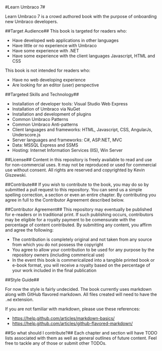 #Learn Umbraco 7#

Learn Umbraco 7 is a crowd authored book with the purpose of onboarding new Umbraco developers. 

##Target Audience##
This book is targeted for readers who:

* Have developed web applications in other languages
* Have little or no experience with Umbraco
* Have some experience with .NET
* Have some experience with the client languages Javascript, HTML and CSS

This book is not intended for readers who:

* Have no web developing experience
* Are looking for an editor (user) perspective

##Targeted Skills and Technology##
* Installation of developer tools: Visual Studio Web Express
* Installation of Umbraco via NuGet
* Installation and development of plugins
* Common Umbraco Patterns
* Common Umbraco Anti-patterns
* Client languages and frameworks: HTML, Javascript, CSS, AngularJs, Underscore.js
* Server languages and frameworks: C#, ASP.NET, MVC
* Data: MSSQL Express and SSMS
* Hosting: Internet Information Services (IIS), Win Server

##License##
Content in this repository is freely available to read and use for non-commercial uses. It may not be reproduced or used for commercial use without consent. All rights are reserved and copyrighted by Kevin Giszewski. 

##Contribute##
If you wish to contribute to the book, you may do so by submitted a pull request to this repository. You can send us a simple spelling correction, a section or even an entire chapter. By contributing you agree in full to the Contributor Agreement described below.

##Contributor Agreement##
This repository may eventually be published for e-readers or in traditional print. If such publishing occurs, contributors may be eligible for a royalty payment to be comensurate with the percentage of content contributed. By submitting any content, you affirm and agree the following:

* The contribution is completely original and not taken from any source from which you do not possess the copyright 
* You agree to allow your contribution to be used for any purpose by the repository owners (including commerical use)
* In the event this book is commericalized into a tangible printed book or e-book format, you will receive a royalty based on the percentage of your work included in the final publication

##Style Guide##

For now the style is fairly undecided. The book currently uses markdown along with GitHub flavored markdown. All files created will need to have the `.md` extension. 

If you are not familiar with markdown, please use these references:

* https://help.github.com/articles/markdown-basics/
* https://help.github.com/articles/github-flavored-markdown/


##So what should I contribute?##
Each chapter and section will have TODO lists associated with them as well as general outlines of future content. Feel free to tackle any of those or submit other TODOs.
